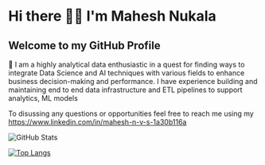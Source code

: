 # Hi there 👋🏻 I'm Mahesh Nukala

## Welcome to my GitHub Profile

🔭 I am a highly analytical data enthusiastic in a quest for finding ways to integrate Data Science and AI techniques with various fields to enhance business decision-making and performance. I have experience building and maintaining end to end data infrastructure and ETL pipelines to support analytics, ML models

To disussing any questions or opportunities feel free to reach me using my https://www.linkedin.com/in/mahesh-n-v-s-1a30b116a


![GitHub Stats](https://github-readme-stats.vercel.app/api?username=MaheshNvs147)

[![Top Langs](https://github-readme-stats.vercel.app/api/top-langs/?username=MaheshNvs147&layout=compact)](https://github.com/MaheshNvs147/github-readme-stats)


